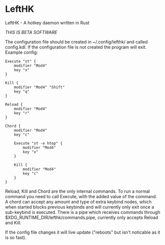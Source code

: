 # LeftHK
LeftHK - A hotkey daemon written in Rust

*THIS IS BETA SOFTWARE*

The configuration file should be created in ~/.config/lefthk/ and called config.kdl. If the configuration file is not created the program will exit.
Example config:
```kdl
Execute "st" {
    modifier "Mod4"
    key "x"
}

Kill {
    modifier "Mod4" "Shift"
    key "q"
}

Reload {
    modifier "Mod4"
    key "r"
}

Chord {
    modifier "Mod4"
    key "c"
    
    Execute "st -e htop" {
        modifier "Mod4"
        key "x"
    }

    Kill {
        modifier "Mod4"
        key "c"
    } 
}
```
Reload, Kill and Chord are the only internal commands. To run a normal command you need to call Execute, with the added value of the command.
A chord can accept any amount and type of extra keybind nodes, which when started blocks previous keybinds and will currently only exit once 
a sub-keybind is executed. There is a pipe which receives commands through $XDG_RUNTIME_DIR/lefthk/commands.pipe, currently only accepts Reload and Kill.

If the config file changes it will live update ("reboots" but isn't noticable as it is so fast).
